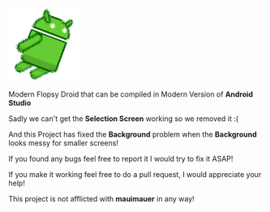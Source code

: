 ![Icon for Flopsy Droid](flopsydroid.png)

Modern Flopsy Droid that can be compiled in Modern Version of **Android Studio**

Sadly we can't get the **Selection Screen** working so we removed it :(

And this Project has fixed the **Background** problem when the **Background** looks messy for smaller screens!

If you found any bugs feel free to report it I would try to fix it ASAP!

If you make it working feel free to do a pull request, I would appreciate your help!

This project is not afflicted with **mauimauer** in any way!
